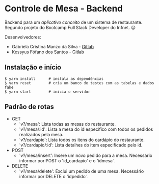 # Controle de Mesa - Backend

Backend para um *aplicativo conceito* de um sistema de restaurante. Segundo projeto do Bootcamp Full Stack Developer do Infnet. :wink:

Desenvolvedores:
- Gabriela Cristina Manzo da Silva - [Gitlab](https://gitlab.com/gabriela.silva)
- Kessyus Fófano dos Santos - [Gitlab](https://gitlab.com/kessyus)

## Instalação e início

```console
$ yarn install      # instala as dependências
$ yarn reset        # cria um banco de testes com as tabelas e dados fake
$ yarn start        # inicia o servidor
```

## Padrão de rotas

* GET
  * 'v?/mesa': Lista todas as mesas do restaurante.
  * 'v?/mesa/:id': Lista a mesa do id específico com todos os pedidos realizados pela mesa.
  * 'v?/cardapio': Lista todos os itens do cardápio do restaurante.
  * 'v?/cardapio/:id': Lista detalhes do item especificado pelo id.
* POST
  * 'v?/mesa/insert': Insere um novo pedido para a mesa. Necessário informar por POST o 'id_cardapio' e o 'idmesa'.
* DELETE
  * 'v?/mesa/delete': Exclui um pedido de uma mesa. Necessário informar por DELETE o 'idpedido'.